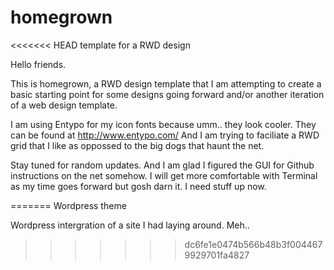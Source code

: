 homegrown
=========

<<<<<<< HEAD
template for a RWD design

Hello friends.

This is homegrown, a RWD design template that I am attempting to create a basic starting point for some
designs going forward and/or another iteration of a web design template.

I am using Entypo for my icon fonts because umm.. they look cooler. They can be found at http://www.entypo.com/
And I am trying to faciliate a RWD grid that I like as oppossed to the big dogs that haunt the net.

Stay tuned for random updates. And I am glad I figured the GUI for Github instructions on the net somehow. 
I will get more comfortable with Terminal as my time goes forward but gosh darn it. I need stuff up now.

=======
Wordpress theme 

Wordpress intergration of a site I had laying around. Meh..
>>>>>>> dc6fe1e0474b566b48b3f0044679929701fa4827
